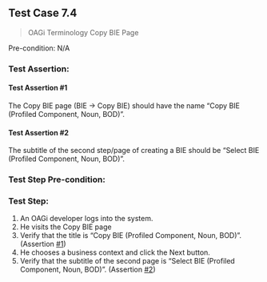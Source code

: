 ## Test Case 7.4

> OAGi Terminology Copy BIE Page

Pre-condition: N/A

### Test Assertion:

#### Test Assertion #1
The Copy BIE page (BIE -> Copy BIE) should have the name “Copy BIE (Profiled Component, Noun, BOD)”.

#### Test Assertion #2
The subtitle of the second step/page of creating a BIE should be “Select BIE (Profiled Component, Noun, BOD)”.

### Test Step Pre-condition:



### Test Step:

1. An OAGi developer logs into the system.
2. He visits the Copy BIE page
3. Verify that the title is “Copy BIE (Profiled Component, Noun, BOD)”. (Assertion [#1](#test-assertion-1))
4. He chooses a business context and click the Next button.
5. Verify that the subtitle of the second page is “Select BIE (Profiled Component, Noun, BOD)”. (Assertion [#2](#test-assertion-2))